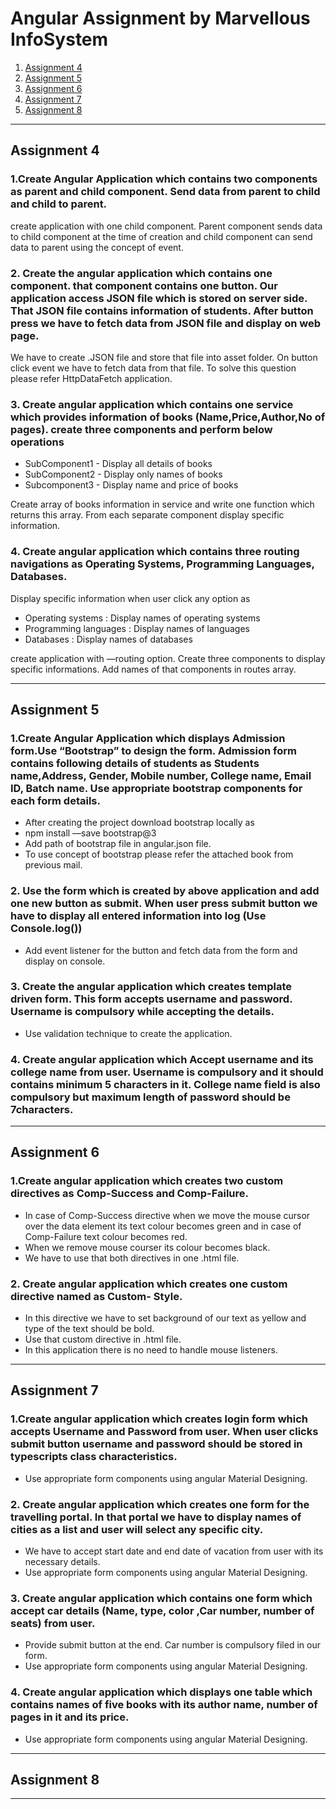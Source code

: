 # Angular Assignment by Marvellous InfoSystem

1. [Assignment 4](#assignment-4)
1. [Assignment 5](#assignment-5)
1. [Assignment 6](#assignment-6)
1. [Assignment 7](#assignment-7)
1. [Assignment 8](#assignment-8)

---

## Assignment 4

### 1.Create Angular Application which contains two components as parent and child component. Send data from parent to child and child to parent.

create application with one child component. Parent component sends data to child
component at the time of creation and child component can send data to parent using the
concept of event.

### 2. Create the angular application which contains one component. that component contains one button. Our application access JSON file which is stored on server side. That JSON file contains information of students. After button press we have to fetch data from JSON file and display on web page.

We have to create .JSON file and store that file into asset folder. On button click event we
have to fetch data from that file. To solve this question please refer HttpDataFetch application.

### 3. Create angular application which contains one service which provides information of books (Name,Price,Author,No of pages). create three components and perform below operations

- SubComponent1 - Display all details of books
- SubComponent2 - Display only names of books
- Subcomponent3 - Display name and price of books

Create array of books information in service and write one function which returns this
array. From each separate component display specific information.

### 4. Create angular application which contains three routing navigations as Operating Systems, Programming Languages, Databases.

Display specific information when user click any option as

- Operating systems : Display names of operating systems
- Programming languages : Display names of languages
- Databases : Display names of databases

create application with —routing option. Create three components to display specific
informations. Add names of that components in routes array.

---

## Assignment 5

### 1.Create Angular Application which displays Admission form.Use “Bootstrap” to design the form. Admission form contains following details of students as Students name,Address, Gender, Mobile number, College name, Email ID, Batch name. Use appropriate bootstrap components for each form details.

- After creating the project download bootstrap locally as
- npm install —save bootstrap@3
- Add path of bootstrap file in angular.json file.
- To use concept of bootstrap please refer the attached book from previous mail.

### 2. Use the form which is created by above application and add one new button as submit. When user press submit button we have to display all entered information into log (Use Console.log())

- Add event listener for the button and fetch data from the form and display on console.

### 3. Create the angular application which creates template driven form. This form accepts username and password. Username is compulsory while accepting the details.

- Use validation technique to create the application.

### 4. Create angular application which Accept username and its college name from user. Username is compulsory and it should contains minimum 5 characters in it. College name field is also compulsory but maximum length of password should be 7characters.

---

## Assignment 6

### 1.Create angular application which creates two custom directives as Comp-Success and Comp-Failure.

- In case of Comp-Success directive when we move the mouse cursor over the data element its text colour becomes green and in case of Comp-Failure text colour becomes red.
- When we remove mouse courser its colour becomes black.
- We have to use that both directives in one .html file.

### 2. Create angular application which creates one custom directive named as Custom- Style.

- In this directive we have to set background of our text as yellow and type of the text should be bold.
- Use that custom directive in .html file.
- In this application there is no need to handle mouse listeners.

---

## Assignment 7

### 1.Create angular application which creates login form which accepts Username and Password from user. When user clicks submit button username and password should be stored in typescripts class characteristics.

- Use appropriate form components using angular Material Designing.

### 2. Create angular application which creates one form for the travelling portal. In that portal we have to display names of cities as a list and user will select any specific city.

- We have to accept start date and end date of vacation from user with its necessary details.
- Use appropriate form components using angular Material Designing.

### 3. Create angular application which contains one form which accept car details (Name, type, color ,Car number, number of seats) from user.

- Provide submit button at the end. Car number is compulsory filed in our form.
- Use appropriate form components using angular Material Designing.

### 4. Create angular application which displays one table which contains names of five books with its author name, number of pages in it and its price.

- Use appropriate form components using angular Material Designing.

---

## Assignment 8

---